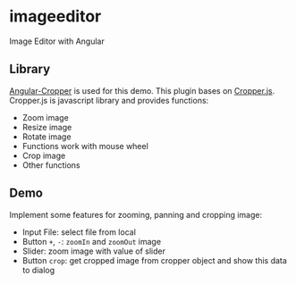 # imageeditor

Image Editor with Angular

## Library
[Angular-Cropper](https://github.com/matheusdavidson/angular-cropperjs) is used for this demo. This plugin bases on [Cropper.js](https://github.com/fengyuanchen/cropperjs). Cropper.js is javascript library and provides functions:
* Zoom image
* Resize image
* Rotate image
* Functions work with mouse wheel
* Crop image
* Other functions

## Demo
Implement some features for zooming, panning and cropping image:
* Input File: select file from local
* Button `+`, `-`: `zoomIn` and `zoomOut` image
* Slider: zoom image with value of slider
* Button `crop`: get cropped image from cropper object and show this data to dialog